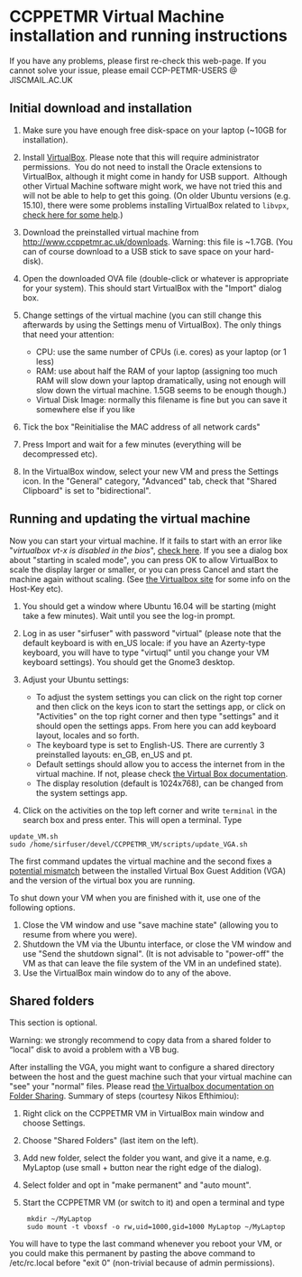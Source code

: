 # CCPPETMR Virtual Machine installation and running instructions

If you have any problems, please first re-check this web-page. If you cannot solve your issue, please email CCP-PETMR-USERS @ JISCMAIL.AC.UK


## Initial download and installation

1. Make sure you have enough free disk-space on your laptop (~10GB for installation).

2. Install [VirtualBox](https://www.virtualbox.org). Please note that this will require administrator permissions. 
You do not need to install the Oracle extensions to VirtualBox, although it might come in handy for USB support. 
Although other Virtual Machine software might work, we have not tried this and will not be able to help to get this going. (On older Ubuntu versions (e.g. 15.10), there were some problems installing VirtualBox related to `libvpx`, [check here for some help](https://forums.virtualbox.org/viewtopic.php?f=7&t=74050).)

3. Download the preinstalled virtual machine from http://www.ccppetmr.ac.uk/downloads.
Warning: this file is ~1.7GB. (You can of course download to a USB stick to save space on your hard-disk).

4. Open the downloaded OVA file (double-click or whatever is appropriate for your system). This should start VirtualBox with the "Import" dialog box.

5. Change settings of the virtual machine (you can still change this afterwards by using the Settings menu of VirtualBox). The only things that need your attention:
	- CPU: use the same number of CPUs (i.e. cores) as your laptop (or 1 less)
	- RAM: use about half the RAM of your laptop (assigning too much RAM will slow down your laptop dramatically, using not enough will slow down the virtual machine. 1.5GB seems to be enough though.)
	- Virtual Disk Image: normally this filename is fine but you can save it somewhere else if you like

6. Tick the box "Reinitialise the MAC address of all network cards"

7. Press Import and wait for a few minutes (everything will be decompressed etc).

8. In the VirtualBox window, select your new VM and press the Settings icon. In the "General" category, "Advanced" tab, check that "Shared Clipboard" is set to "bidirectional".

## Running and updating the virtual machine

Now you can start your virtual machine. If it fails to start with an error like "*virtualbox vt-x is disabled in the bios*", [check here](http://www.howtogeek.com/213795/how-to-enable-intel-vt-x-in-your-computers-bios-or-uefi-firmware/).
If you see a dialog box about "starting in scaled mode", you can press OK to allow VirtualBox to scale the display larger or smaller, or you can press Cancel and start the machine again without scaling. (See [the Virtualbox site](https://www.virtualbox.org/manual/) for some info on the Host-Key etc).

1. You should get a window where Ubuntu 16.04 will be starting (might take a few minutes). Wait until you see the log-in prompt.

2. Log in as user "sirfuser" with password "virtual" (please note that the default keyboard is with en_US locale: if you have an Azerty-type keyboard, you will have to type "virtuql" until you change your VM keyboard settings). You should get the Gnome3 desktop.

3. Adjust your Ubuntu settings:
    - To adjust the system settings you can click on the right top corner and then click on the keys icon to start the settings app, or click on "Activities" on the top right corner and then type "settings" and it should open the settings apps. From here you can add keyboard layout, locales and so forth. 
	- The keyboard type is set to English-US. There are currently 3 preinstalled layouts: en_GB, en_US and pt.
	- Default settings should allow you to access the internet from in the virtual machine. If not, please check [the Virtual Box documentation](http://www.virtualbox.org/manual/ch03.html#settings-network).
	- The display resolution (default is 1024x768), can be changed from the system settings app.

4. Click on the activities on the top left corner and write `terminal` in the search box and press enter. This will open a terminal. Type
```
update_VM.sh 
sudo /home/sirfuser/devel/CCPPETMR_VM/scripts/update_VGA.sh
```
The first command updates the virtual machine and the second fixes a [potential mismatch](https://github.com/CCPPETMR/CCPPETMR_VM/issues/9) between the installed Virtual Box Guest Addition (VGA) and the version of the virtual box you are running.

To shut down your VM when you are finished with it, use one of the following options. 

1. Close the VM window and use "save machine state" (allowing you to resume from where you were).
2. Shutdown the VM via the Ubuntu interface, or close the VM window and use "Send the shutdown signal". 
(It is not advisable to "power-off" the VM as that can leave the file system of the VM in an undefined state).
3. Use the VirtualBox main window do to any of the above.

## Shared folders
 
This section is optional.
 
Warning: we strongly recommend to copy data from a shared folder to “local” disk to avoid a problem with a VB bug.
 
After installing the VGA, you might want to configure a shared directory between the host and the guest machine such that your virtual machine can "see" your "normal" files. Please read [the Virtualbox documentation on Folder Sharing](http://www.virtualbox.org/manual/ch04.html#sharedfolders). 
Summary of steps (courtesy Nikos Efthimiou):
 
 1. Right click on the CCPPETMR VM in VirtualBox main window and choose Settings.
 2. Choose "Shared Folders" (last item on the left).
 3. Add new folder, select the folder you want, and give it a name, e.g. MyLaptop (use small + button near the right edge of the dialog).
 4. Select folder and opt in "make permanent" and "auto mount".
 5. Start the CCPPETMR VM (or switch to it) and open a terminal and type
 
         mkdir ~/MyLaptop
         sudo mount -t vboxsf -o rw,uid=1000,gid=1000 MyLaptop ~/MyLaptop
 
 You will have to type the last command whenever you reboot your VM, or you could make this permanent by pasting the above command to /etc/rc.local before "exit 0" (non-trivial because of admin permissions).
